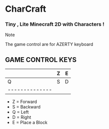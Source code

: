 # CharCraft
### Tiny , Lite Minecraft 2D with Characters !

> [!NOTE]
> The game control are for AZERTY keyboard

## GAME CONTROL KEYS

|     | Z |  E | 
|-----|---|----|
| Q   | S | D  |
|--------------|
- Z = Forward  
- S = Backward
- Q = Left     
- D = Right    
- E = Place a Block
